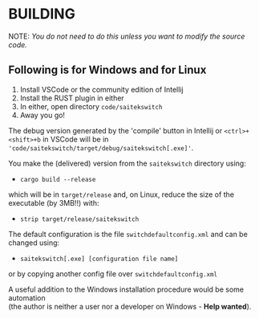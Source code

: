 # BUILDING

NOTE: _You do not need to do this unless you want to modify the source code._

## Following is for Windows and for Linux

1. Install VSCode or the community edition of Intellij
2. Install the RUST plugin in either
3. In either, open directory `code/saitekswitch`
5. Away you go!

The debug version generated by the 'compile' button in Intellij or `<ctrl>+<shift>+b` in VSCode will be in  
`'code/saitekswitch/target/debug/saitekswitch[.exe]'`. 

You make the (delivered) version from the `saitekswitch` directory using:

- `cargo build --release`

which will be in `target/release`
and, on Linux, reduce the size of the executable (by 3MB!!) with:

- `strip target/release/saitekswitch`

The default configuration is the file `switchdefaultconfig.xml` and can be changed using:

- `saitekswitch[.exe] [configuration file name]`

or by copying another config file over `switchdefaultconfig.xml`


A useful addition to the Windows installation procedure would be some automation  
(the author is
neither a user nor a developer on Windows - **Help wanted**).


